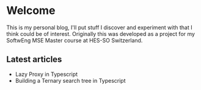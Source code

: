 # Welcome
This is my personal blog, I'll put stuff I discover and experiment with that I think could be of interest.
Originally this was developed as a project for my SoftwEng MSE Master course at HES-SO Switzerland.

<Favorites />

## Latest articles
<ul>
    <li><router-link to="/articles/typescript-lazy-proxy.html">Lazy Proxy in Typescript</router-link></li>
    <li><router-link to="/articles/typescript-ternary-search-tree.html">Building a Ternary search tree in Typescript</router-link></li>
</ul>
